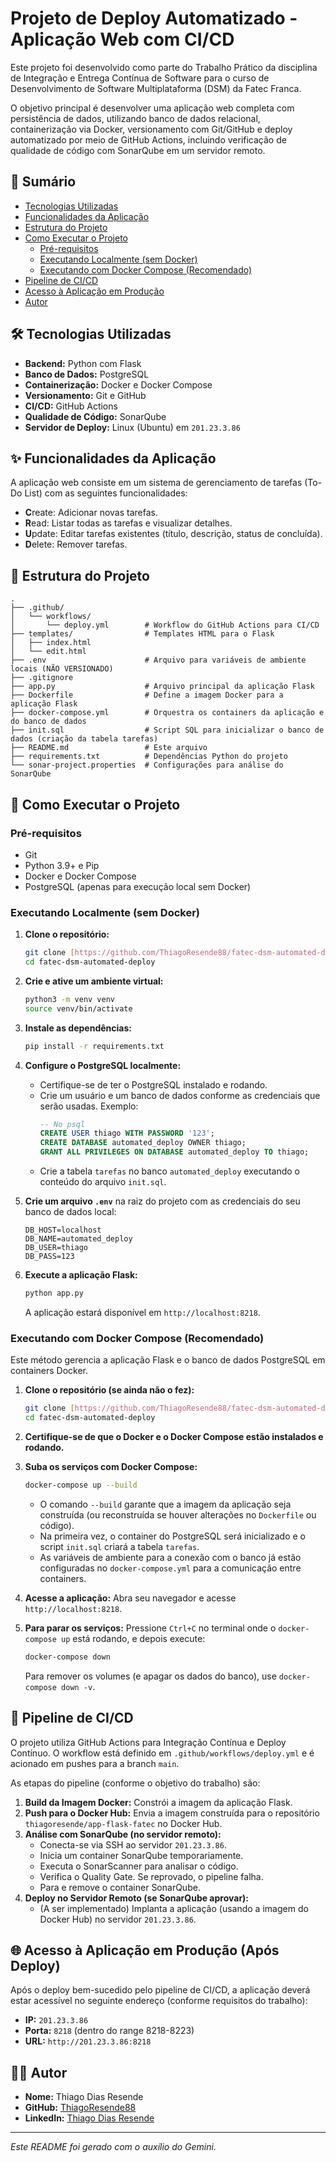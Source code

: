 # Projeto de Deploy Automatizado - Aplicação Web com CI/CD

Este projeto foi desenvolvido como parte do Trabalho Prático da disciplina de Integração e Entrega Contínua de Software para o curso de Desenvolvimento de Software Multiplataforma (DSM) da Fatec Franca.

O objetivo principal é desenvolver uma aplicação web completa com persistência de dados, utilizando banco de dados relacional, containerização via Docker, versionamento com Git/GitHub e deploy automatizado por meio de GitHub Actions, incluindo verificação de qualidade de código com SonarQube em um servidor remoto.

## 📝 Sumário

- [Tecnologias Utilizadas](#tecnologias-utilizadas)
- [Funcionalidades da Aplicação](#funcionalidades-da-aplicação)
- [Estrutura do Projeto](#estrutura-do-projeto)
- [Como Executar o Projeto](#como-executar-o-projeto)
  - [Pré-requisitos](#pré-requisitos)
  - [Executando Localmente (sem Docker)](#executando-localmente-sem-docker)
  - [Executando com Docker Compose (Recomendado)](#executando-com-docker-compose-recomendado)
- [Pipeline de CI/CD](#pipeline-de-cicd)
- [Acesso à Aplicação em Produção](#acesso-à-aplicação-em-produção)
- [Autor](#autor)

## 🛠️ Tecnologias Utilizadas

- **Backend:** Python com Flask
- **Banco de Dados:** PostgreSQL
- **Containerização:** Docker e Docker Compose
- **Versionamento:** Git e GitHub
- **CI/CD:** GitHub Actions
- **Qualidade de Código:** SonarQube
- **Servidor de Deploy:** Linux (Ubuntu) em `201.23.3.86`

## ✨ Funcionalidades da Aplicação

A aplicação web consiste em um sistema de gerenciamento de tarefas (To-Do List) com as seguintes funcionalidades:

- **C**reate: Adicionar novas tarefas.
- **R**ead: Listar todas as tarefas e visualizar detalhes.
- **U**pdate: Editar tarefas existentes (título, descrição, status de concluída).
- **D**elete: Remover tarefas.

## 📂 Estrutura do Projeto
```
.
├── .github/
│   └── workflows/
│       └── deploy.yml        # Workflow do GitHub Actions para CI/CD
├── templates/                # Templates HTML para o Flask
│   ├── index.html
│   └── edit.html
├── .env                      # Arquivo para variáveis de ambiente locais (NÃO VERSIONADO)
├── .gitignore
├── app.py                    # Arquivo principal da aplicação Flask
├── Dockerfile                # Define a imagem Docker para a aplicação Flask
├── docker-compose.yml        # Orquestra os containers da aplicação e do banco de dados
├── init.sql                  # Script SQL para inicializar o banco de dados (criação da tabela tarefas)
├── README.md                 # Este arquivo
├── requirements.txt          # Dependências Python do projeto
└── sonar-project.properties  # Configurações para análise do SonarQube
```
## 🚀 Como Executar o Projeto

### Pré-requisitos

- Git
- Python 3.9+ e Pip
- Docker e Docker Compose
- PostgreSQL (apenas para execução local sem Docker)

### Executando Localmente (sem Docker)

1.  **Clone o repositório:**
    ```bash
    git clone [https://github.com/ThiagoResende88/fatec-dsm-automated-deploy.git](https://github.com/ThiagoResende88/fatec-dsm-automated-deploy.git)
    cd fatec-dsm-automated-deploy
    ```

2.  **Crie e ative um ambiente virtual:**
    ```bash
    python3 -m venv venv
    source venv/bin/activate
    ```

3.  **Instale as dependências:**
    ```bash
    pip install -r requirements.txt
    ```

4.  **Configure o PostgreSQL localmente:**
    * Certifique-se de ter o PostgreSQL instalado e rodando.
    * Crie um usuário e um banco de dados conforme as credenciais que serão usadas. Exemplo:
      ```sql
      -- No psql
      CREATE USER thiago WITH PASSWORD '123';
      CREATE DATABASE automated_deploy OWNER thiago;
      GRANT ALL PRIVILEGES ON DATABASE automated_deploy TO thiago;
      ```
    * Crie a tabela `tarefas` no banco `automated_deploy` executando o conteúdo do arquivo `init.sql`.

5.  **Crie um arquivo `.env`** na raiz do projeto com as credenciais do seu banco de dados local:
    ```env
    DB_HOST=localhost
    DB_NAME=automated_deploy
    DB_USER=thiago
    DB_PASS=123
    ```

6.  **Execute a aplicação Flask:**
    ```bash
    python app.py
    ```
    A aplicação estará disponível em `http://localhost:8218`.

### Executando com Docker Compose (Recomendado)

Este método gerencia a aplicação Flask e o banco de dados PostgreSQL em containers Docker.

1.  **Clone o repositório (se ainda não o fez):**
    ```bash
    git clone [https://github.com/ThiagoResende88/fatec-dsm-automated-deploy.git](https://github.com/ThiagoResende88/fatec-dsm-automated-deploy.git)
    cd fatec-dsm-automated-deploy
    ```

2.  **Certifique-se de que o Docker e o Docker Compose estão instalados e rodando.**

3.  **Suba os serviços com Docker Compose:**
    ```bash
    docker-compose up --build
    ```
    * O comando `--build` garante que a imagem da aplicação seja construída (ou reconstruída se houver alterações no `Dockerfile` ou código).
    * Na primeira vez, o container do PostgreSQL será inicializado e o script `init.sql` criará a tabela `tarefas`.
    * As variáveis de ambiente para a conexão com o banco já estão configuradas no `docker-compose.yml` para a comunicação entre containers.

4.  **Acesse a aplicação:**
    Abra seu navegador e acesse `http://localhost:8218`.

5.  **Para parar os serviços:**
    Pressione `Ctrl+C` no terminal onde o `docker-compose up` está rodando, e depois execute:
    ```bash
    docker-compose down
    ```
    Para remover os volumes (e apagar os dados do banco), use `docker-compose down -v`.

## 🔄 Pipeline de CI/CD

O projeto utiliza GitHub Actions para Integração Contínua e Deploy Contínuo. O workflow está definido em `.github/workflows/deploy.yml` e é acionado em pushes para a branch `main`.

As etapas do pipeline (conforme o objetivo do trabalho) são:
1.  **Build da Imagem Docker:** Constrói a imagem da aplicação Flask.
2.  **Push para o Docker Hub:** Envia a imagem construída para o repositório `thiagoresende/app-flask-fatec` no Docker Hub.
3.  **Análise com SonarQube (no servidor remoto):**
    * Conecta-se via SSH ao servidor `201.23.3.86`.
    * Inicia um container SonarQube temporariamente.
    * Executa o SonarScanner para analisar o código.
    * Verifica o Quality Gate. Se reprovado, o pipeline falha.
    * Para e remove o container SonarQube.
4.  **Deploy no Servidor Remoto (se SonarQube aprovar):**
    * (A ser implementado) Implanta a aplicação (usando a imagem do Docker Hub) no servidor `201.23.3.86`.

## 🌐 Acesso à Aplicação em Produção (Após Deploy)

Após o deploy bem-sucedido pelo pipeline de CI/CD, a aplicação deverá estar acessível no seguinte endereço (conforme requisitos do trabalho):

- **IP:** `201.23.3.86`
- **Porta:** `8218` (dentro do range 8218-8223)
- **URL:** `http://201.23.3.86:8218`

## 👨‍💻 Autor

- **Nome:** Thiago Dias Resende
- **GitHub:** [ThiagoResende88](https://github.com/ThiagoResende88)
- **LinkedIn:** [Thiago Dias Resende](https://www.linkedin.com/in/thiagodiasresende/)

---
*Este README foi gerado com o auxílio do Gemini.*
